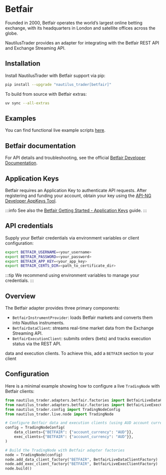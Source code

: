 # Betfair

Founded in 2000, Betfair operates the world’s largest online betting exchange,
with its headquarters in London and satellite offices across the globe.

NautilusTrader provides an adapter for integrating with the Betfair REST API and
Exchange Streaming API.

## Installation

Install NautilusTrader with Betfair support via pip:

```bash
pip install --upgrade "nautilus_trader[betfair]"
```

To build from source with Betfair extras:

```bash
uv sync --all-extras
```

## Examples

You can find functional live example scripts [here](https://github.com/nautechsystems/nautilus_trader/tree/develop/examples/live/betfair/).

## Betfair documentation

For API details and troubleshooting, see the official [Betfair Developer Documentation](https://developer.betfair.com/en/get-started/).

## Application Keys

Betfair requires an Application Key to authenticate API requests. After registering and funding your account, obtain your key using the [API-NG Developer AppKeys Tool](https://apps.betfair.com/visualisers/api-ng-account-operations/).

:::info
See also the [Betfair Getting Started - Application Keys](https://betfair-developer-docs.atlassian.net/wiki/spaces/1smk3cen4v3lu3yomq5qye0ni/pages/2687105/Application+Keys) guide.
:::

## API credentials

Supply your Betfair credentials via environment variables or client configuration:

```bash
export BETFAIR_USERNAME=<your_username>
export BETFAIR_PASSWORD=<your_password>
export BETFAIR_APP_KEY=<your_app_key>
export BETFAIR_CERTS_DIR=<path_to_certificate_dir>
```

:::tip
We recommend using environment variables to manage your credentials.
:::

## Overview

The Betfair adapter provides three primary components:

- `BetfairInstrumentProvider`: loads Betfair markets and converts them into Nautilus instruments.
- `BetfairDataClient`: streams real-time market data from the Exchange Streaming API.
- `BetfairExecutionClient`: submits orders (bets) and tracks execution status via the REST API.

data and execution clients. To achieve this, add a `BETFAIR` section to your client
## Configuration

Here is a minimal example showing how to configure a live `TradingNode` with Betfair clients:

```python
from nautilus_trader.adapters.betfair.factories import BetfairLiveDataClientFactory
from nautilus_trader.adapters.betfair.factories import BetfairLiveExecClientFactory
from nautilus_trader.config import TradingNodeConfig
from nautilus_trader.live.node import TradingNode

# Configure Betfair data and execution clients (using AUD account currency)
config = TradingNodeConfig(
    data_clients={"BETFAIR": {"account_currency": "AUD"}},
    exec_clients={"BETFAIR": {"account_currency": "AUD"}},
)

# Build the TradingNode with Betfair adapter factories
node = TradingNode(config)
node.add_data_client_factory("BETFAIR", BetfairLiveDataClientFactory)
node.add_exec_client_factory("BETFAIR", BetfairLiveExecClientFactory)
node.build()
```
